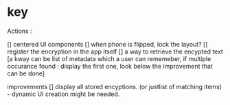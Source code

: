 # key

Actions : 

[] centered UI components
[] when phone is flipped, lock the layout? 
[] register the encryption in the app itself
[] a way to retrieve the encypted text [a kway can be list of metadata which a user can rememeber, if multiple occurance found : display the first one, look below the improvement that can be done]

improvements
[] display all stored encyptions. (or justlist of matching items) - dynamic UI creation might be needed. 
